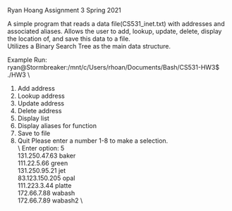 Ryan Hoang
Assignment 3
Spring 2021

A simple program that reads a data file(CS531_inet.txt) with addresses and associated aliases.
Allows the user to add, lookup, update, delete, display the location of,
and save this data to a file. \
Utilizes a Binary Search Tree as the main data structure.

Example Run: \
ryan@Stormbreaker:/mnt/c/Users/rhoan/Documents/Bash/CS531-HW3$ ./HW3 \

1) Add address 
2) Lookup address 
3) Update address 
4) Delete address 
5) Display list 
6) Display aliases for function 
7) Save to file 
8) Quit 
Please enter a number 1-8 to make a selection. \
\\
Enter option: 5 \
131.250.47.63 baker \
111.22.5.66 green \
131.250.95.21 jet \
83.123.150.205 opal \
111.223.3.44 platte \
172.66.7.88 wabash \
172.66.7.89 wabash2 \
